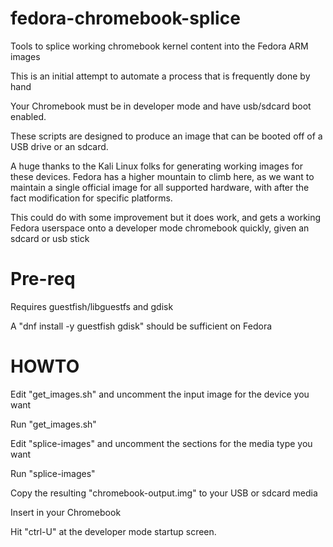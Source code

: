 # fedora-chromebook-splice
Tools to splice working chromebook kernel content into the Fedora ARM images

This is an initial attempt to automate a process that is frequently done by hand

Your Chromebook must be in developer mode and have usb/sdcard boot enabled.

These scripts are designed to produce an image that can be booted off of a USB
drive or an sdcard.  

A huge thanks to the Kali Linux folks for generating working images for these
devices.  Fedora has a higher mountain to climb here, as we want to maintain
a single official image for all supported hardware, with after the fact
modification for specific platforms.

This could do with some improvement but it does work, and gets a working Fedora
userspace onto a developer mode chromebook quickly, given an sdcard or usb stick

# Pre-req

Requires guestfish/libguestfs and gdisk

A "dnf install -y guestfish gdisk" should be sufficient on Fedora


# HOWTO

Edit "get_images.sh" and uncomment the input image for the device you want

Run "get_images.sh"

Edit "splice-images" and uncomment the sections for the media type you want

Run "splice-images"

Copy the resulting "chromebook-output.img" to your USB or sdcard media

Insert in your Chromebook

Hit "ctrl-U" at the developer mode startup screen.
